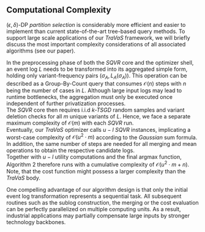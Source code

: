 ## Computational Complexity

$(\epsilon, \delta)$-DP *partition selection* is considerably more efficient and easier to implement than current state-of-the-art tree-based query methods. To support large scale applications of our *TraVaS* framework, we will briefly discuss the most important complexity considerations of all associated algorithms (see our paper).

In the preprocessing phase of both the *SQVR* core and the optimizer shell, an event log $L$ needs to be transformed into its aggregated simple form, holding only variant-frequency pairs $(\sigma_A, L_A(\sigma_A))$.
This operation can be described as a Group-By-Count query that consumes $\mathcal{O}(n)$ steps with $n$ being the number of cases in $L$. Although large input logs may lead to runtime bottlenecks, the aggregation must only be executed once independent of further privatization processes.  
The *SQVR* core then requires i.i.d *k-TSGD* random samples and variant deletion checks for all $m$ unique variants of $L$. Hence, we face a separate maximum complexity of $\mathcal{O}(m)$ with each *SQVR* run.  
Eventually, our *TraVaS* optimizer calls $u-l$ *SQVR* instances, implicating a worst-case complexity of $\mathcal{O}(u^2 \cdot m)$ according to the *Gaussian* sum formula. In addition, the same number of steps are needed for all merging and mean operations to obtain the respective candidate logs.  
Together with $u-l$ utility computations and the final argmax function, Algorithm 2 therefore runs with a cumulative complexity of $\mathcal{O}(u^2 \cdot m + n)$. Note, that the cost function might possess a larger complexity than the *TraVaS* body.

One compelling advantage of our algorithm design is that only the initial event log transformation represents a sequential task. All subsequent routines such as the sublog construction, the merging or the cost evaluation can be perfectly parallelized on multiple computing units. As a result, industrial applications may partially compensate large inputs by stronger technology backbones.
